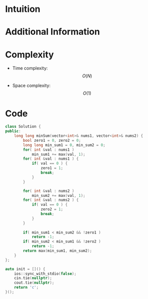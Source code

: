 # Intuition

# Additional Information

# Complexity
- Time complexity: $$O(N)$$
<!-- Add your time complexity here, e.g. $$O(n)$$ -->

- Space complexity: $$O(1)$$
<!-- Add your space complexity here, e.g. $$O(n)$$ -->

# Code
```cpp
class Solution {
public:
    long long minSum(vector<int>& nums1, vector<int>& nums2) {
        bool zero1 = 0, zero2 = 0;
        long long min_sum1 = 0, min_sum2 = 0;
        for( int &val : nums1 ) 
            min_sum1 += max(val, 1);
        for( int &val : nums1 ) {
            if( val == 0 ) {
                zero1 = 1;
                break;    
            }
        }

        for( int &val : nums2 ) 
            min_sum2 += max(val, 1);
        for( int &val : nums2 ) {
            if( val == 0 ) {
                zero2 = 1;
                break;    
            }
        }
        
        if( min_sum1 < min_sum2 && !zero1 )
            return -1;
        if( min_sum2 < min_sum1 && !zero2 )
            return -1;
        return max(min_sum1, min_sum2);
    }
};

auto init = []() {
    ios::sync_with_stdio(false);
    cin.tie(nullptr);
    cout.tie(nullptr);
    return 'c';
}();
```
